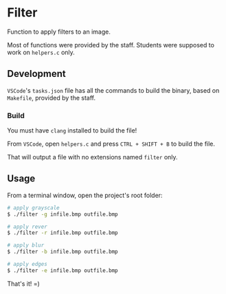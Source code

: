 # Filter

Function to apply filters to an image.

Most of functions were provided by the staff. Students were supposed to work on `helpers.c` only.

## Development

`VSCode`'s `tasks.json` file has all the commands to build the binary, 
based on `Makefile`, provided by the staff.

### Build

You must have `clang` installed to build the file!

From `VSCode`, open `helpers.c` and press `CTRL + SHIFT + B` to build the file.

That will output a file with no extensions named `filter` only. 

## Usage

From a terminal window, open the project's root folder:

  ```bash
  # apply grayscale
  $ ./filter -g infile.bmp outfile.bmp

  # apply rever
  $ ./filter -r infile.bmp outfile.bmp

  # apply blur
  $ ./filter -b infile.bmp outfile.bmp

  # apply edges
  $ ./filter -e infile.bmp outfile.bmp
  ```

That's it! =)
